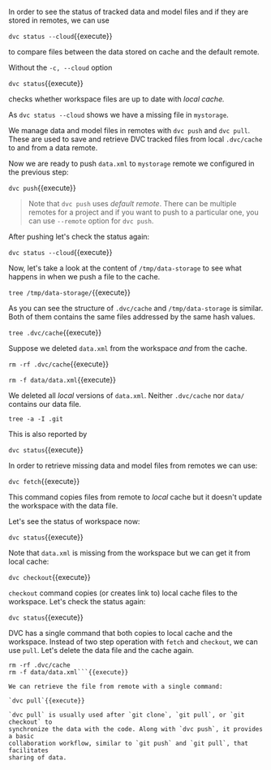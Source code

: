 In order to see the status of tracked data and model files and if they are
stored in remotes, we can use 

`dvc status --cloud`{{execute}}

to compare files between the data stored on cache and the default remote.

Without the `-c, --cloud` option 

`dvc status`{{execute}}

checks whether workspace files are up to date with _local cache._

As `dvc status --cloud` shows we have a missing file in `mystorage`.  

We manage
data and model files in remotes with `dvc push` and `dvc pull`. These are used
to save and retrieve DVC tracked files from local `.dvc/cache` to and from a
data remote. 

Now we are ready to push `data.xml` to `mystorage` remote we configured in the
previous step: 

`dvc push`{{execute}}

> Note that `dvc push` uses _default remote_. There can be multiple remotes for
> a project and if you want to push to a particular one, you can use `--remote`
> option for `dvc push`. 

After pushing let's check the status again: 

`dvc status --cloud`{{execute}}

Now, let's take a look at the content of `/tmp/data-storage` to see what
happens in when we push a file to the cache. 

`tree /tmp/data-storage/`{{execute}}

As you can see the structure of `.dvc/cache` and `/tmp/data-storage` is
similar. Both of them contains the same files addressed by the same hash
values. 

`tree .dvc/cache`{{execute}}

Suppose we deleted `data.xml` from the workspace _and_ from the cache.

`rm -rf .dvc/cache`{{execute}}

`rm -f data/data.xml`{{execute}}

We deleted all _local_ versions of `data.xml`. Neither `.dvc/cache` nor `data/` contains our data file.

`tree -a -I .git` 

This is also reported by 

`dvc status`{{execute}}

In order to retrieve missing data and model files from remotes we can use:

`dvc fetch`{{execute}}

This command copies files from remote to _local_ cache but it doesn't update
the workspace with the data file. 

Let's see the status of workspace now: 

`dvc status`{{execute}}

Note that `data.xml` is missing from the workspace but we can get it from local
cache: 

`dvc checkout`{{execute}}

`checkout` command copies (or creates link to) local cache files to the
workspace. Let's check the status again: 

`dvc status`{{execute}}

DVC has a single command that both copies to local cache and the workspace. Instead of two step operation with `fetch` and `checkout`, we can use `pull`. Let's delete the data file and the cache again.

```
rm -rf .dvc/cache 
rm -f data/data.xml```{{execute}}

We can retrieve the file from remote with a single command: 

`dvc pull`{{execute}}

`dvc pull` is usually used after `git clone`, `git pull`, or `git checkout` to
synchronize the data with the code. Along with `dvc push`, it provides a basic
collaboration workflow, similar to `git push` and `git pull`, that facilitates
sharing of data.
